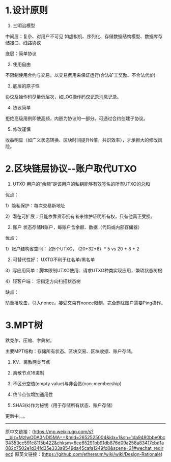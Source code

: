 #  1.设计原则

1. 三明治模型

中间层：复杂、对用户不可见   如虚拟机、序列化、存储数据结构模型、数据库存储接口、线路协议

底层：简单协议

2. 使用自由

不限制使用合约与交易。以交易费用来保证运行(合法矿工奖励、不合法代价)

3. 底层的原子性

协议及操作码尽量低层次，如LOG操作码仅记录消息记录。

4. 协议简单

拒绝高级用例即使高频，内嵌为协议的一部分。可通过合约创建子协议。

5. 修改谨慎

收益明显（如广义状态转换、区块时间提升N倍，共识效率），才承担大的修改风险。

#  2.区块链层协议--账户取代UTXO

1. UTXO  用户的“余额”是该用户的私钥能够有效签名的所有UTXO的总和  

优点：

1）隐私保护：每次交易新地址   

2）潜在可扩展：只能依靠货币拥有者来维护证明所有权，只有他真正受损。

2. 账户  状态存储N账户，每账户含余额、数据（代码或内部存储器）

优点：

1）账户结构省空间： 如5个UTXO， (20+32+8）* 5   vs  20 + 8 + 2

2) 可替代性好： UXTO不利于红名单/黑名单

3）写应用简单：脚本限制UTXO使用、请求UTXO种类实现应用，繁琐状态树根

4）轻客户端： 沿指定方向扫描状态树

缺点：

防重播攻击，引入nonce。接受交易有nonce限制。完全删除账户需要Ping操作。

#  3.MPT树

默克尔、压缩、字典树。

主要MPT结构：存储所有状态、区块交易、区块收据、账户存储。

1. KV、离散两类节点

2. 离散节点16进制

3. 不区分空值(empty value)与非会员(non-membership)

4. 终节点仅增加通用性

5. SHA3(k)作为秘钥（用于存储所有状态、账户存储）

更新中。。。

----------------------------------------------------------------------------------------------------------
原中文链接：(https://mp.weixin.qq.com/s?__biz=MzIwODA3NDI5MA==&mid=2652525004&idx=1&sn=1da9480bbe0bc34353cc591c8115b422&chksm=8ce65291bb91db876d09a258a83417cbd1a082c7502e1d34fd35e333a9549da45cafa1249fd0&scene=21#wechat_redirect)
原英文链接：(https://github.com/ethereum/wiki/wiki/Design-Rationale)



